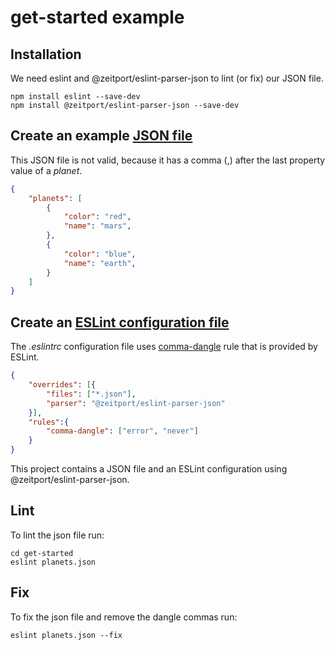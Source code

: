 # get-started example

## Installation

We need eslint and @zeitport/eslint-parser-json to lint (or fix) our JSON file.

```
npm install eslint --save-dev
npm install @zeitport/eslint-parser-json --save-dev
```

## Create an example [JSON file]

This JSON file is not valid, because it has a comma (,) after the last property value of a _planet_.

```json
{
    "planets": [
        {
            "color": "red",
            "name": "mars",
        },
        {
            "color": "blue",
            "name": "earth",
        }
    ]
}
```

## Create an [ESLint configuration file]

The _.eslintrc_ configuration file uses [comma-dangle] rule that is provided by ESLint.

```json
{
    "overrides": [{
        "files": ["*.json"],
        "parser": "@zeitport/eslint-parser-json"
    }],
    "rules":{
        "comma-dangle": ["error", "never"]
    }
}
```

This project contains a JSON file and an ESLint configuration using @zeitport/eslint-parser-json.

## Lint

To lint the json file run:

```
cd get-started
eslint planets.json
```

## Fix

To fix the json file and remove the dangle commas run:

```
eslint planets.json --fix
```

[JSON file]: https://github.com/zeitport/eslint-parser-json/tree/example/get-started/planets.json
[eslint configuration file]: https://github.com/zeitport/eslint-parser-json/tree/example/get-started/.eslintrc
[comma-dangle]: https://eslint.org/docs/rules/comma-dangle

